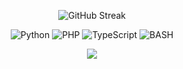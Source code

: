 <p align="center">
  <img src="https://github-readme-streak-stats.herokuapp.com?user=nathan30&theme=dark&hide_border=true" alt="GitHub Streak" />
</p>

<p align='center'>
  <img alt='Python' src='https://img.shields.io/badge/Python-ffde57?style=for-the-badge&logo=python&logoColor=646464'/>
  <img alt='PHP' src='https://img.shields.io/badge/PHP-777BB4?style=for-the-badge&logo=php&logoColor=white'/>
  <img alt='TypeScript' src='https://img.shields.io/badge/TypeScript-1289c4?style=for-the-badge&logo=typescript&logoColor=white'/>
  <img alt='BASH' src='https://img.shields.io/badge/bash-11a63b?style=for-the-badge&logo=linux&logoColor=white'/>   
</p>

<p align=center>  
  <strong>
    <img src='https://komarev.com/ghpvc/?username=nathan30&color=blue&label=PROFILE+VIEW&style=for-the-badge'/>
  </strong> 
</p>
